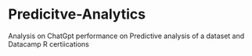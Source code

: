 # Predicitve-Analytics
Analysis on ChatGpt performance on Predictive analysis of a dataset and Datacamp R certiications
